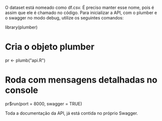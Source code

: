 O dataset está nomeado como df.csv. É preciso manter esse nome, pois é assim que ele é chamado no código.
Para inicializar a API, com o plumber e o swagger no modo debug, utilize os seguintes comandos:

library(plumber)

# Cria o objeto plumber
pr <- plumb("api.R")

# Roda com mensagens detalhadas no console
pr$run(port = 8000, swagger = TRUE)

Toda a documentação da API, já está contida no próprio Swagger. 

